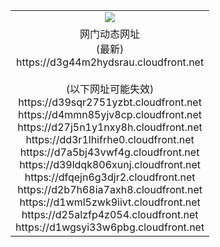 ﻿<table>
  <tr></tr>
  <tr><td colspan=2 align=center><img src="https://d3g44m2hydsrau.cloudfront.net/Up/oGate.jpg" /></td></tr>
  <tr><td colspan=2 align=center>网门动态网址<br/>(最新)
<br>https://d3g44m2hydsrau.cloudfront.net
<br/><br/>(以下网址可能失效)
<br>https://d39sqr2751yzbt.cloudfront.net
<br>https://d4mmn85yjv8cp.cloudfront.net
<br>https://d27j5n1y1nxy8h.cloudfront.net
<br>https://dd3r1lhifrhe0.cloudfront.net
<br>https://d7a5bj43vwf4g.cloudfront.net
<br>https://d39ldqk806xunj.cloudfront.net
<br>https://dfqejn6g3djr2.cloudfront.net
<br>https://d2b7h68ia7axh8.cloudfront.net
<br>https://d1wml5zwk9iivt.cloudfront.net
<br>https://d25alzfp4z054.cloudfront.net
<br>https://d1wgsyi33w6pbg.cloudfront.net
    </td>
  </tr>
</table>
